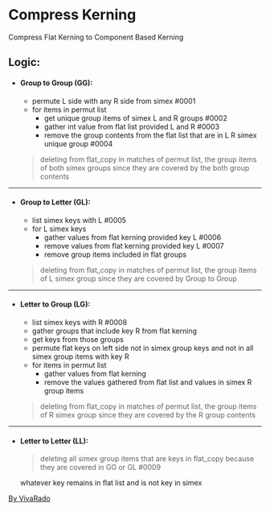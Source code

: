 Compress Kerning
===================

Compress Flat Kerning to Component Based Kerning

Logic:
------
 - #### Group to Group (GG): 
	 - permute L side with any R side from simex #0001
	 - for items in permut list
		 - get unique group items of simex L and R groups #0002
		 - gather int value from flat list provided L and R #0003
		 - remove the group contents from the flat list that are in L R simex unique group #0004
	> deleting from flat_copy in matches of permut list, the group items of both simex groups since they are covered by the both group contents
------
 - #### Group to Letter (GL):
	 - list simex keys with L #0005
	 - for L simex keys
		 - gather values from flat kerning provided key L #0006
		 - remove values from flat kerning provided key L #0007
		 - remove group items included in flat groups
	> deleting from flat_copy in matches of permut list, the group items of L simex group since they are covered by Group to Group
------
 - #### Letter to Group (LG):
	 - list simex keys with R #0008
	 - gather groups that include key R from flat kerning
	 - get keys from those groups
	 - permute flat keys on left side not in simex group keys and not in all simex group items with key R
	 - for items in permut list
		 - gather values from flat kerning
		 - remove the values gathered from flat list and values in simex R group items
	> deleting from flat_copy in matches of permut list, the group items of R simex group since they are covered by the R group contents
------
 - #### Letter to Letter (LL):
    > deleting all simex group items that are keys in flat_copy because they are covered in GG or GL #0009

    whatever key remains in flat list and is not key in simex


[By VivaRado](https://www.vivarado.com)
